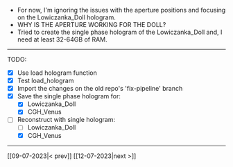 - For now, I'm ignoring the issues with the aperture positions and focusing on the Lowiczanka_Doll hologram.
- WHY IS THE APERTURE WORKING FOR THE DOLL?
- Tried to create the single phase hologram of the Lowiczanka_Doll and, I need at least 32-64GB of RAM.
---
TODO:
- [x] Use load hologram function
- [x] Test load_hologram
- [x] Import the changes on the old repo's 'fix-pipeline' branch
- [x] Save the single phase hologram for:
	- [x] Lowiczanka_Doll
	- [x] CGH_Venus
- [ ] Reconstruct with single hologram:
	- [ ] Lowiczanka_Doll
	- [x] CGH_Venus
---
[[09-07-2023|< prev]] [[12-07-2023|next >]]